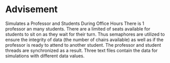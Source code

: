 # Advisement
Simulates a Professor and Students During Office Hours
There is 1 professor an many students. There are a limited of seats available for students to sit on as they wait for their turn. 
Thus semaphores are utilized to ensure the integrity of data (the number of chairs available) as well as if the professor is ready to attend to another student.
The professor and student threads are synchronized as a result.
Three text files contain the data for simulations with different data values.
